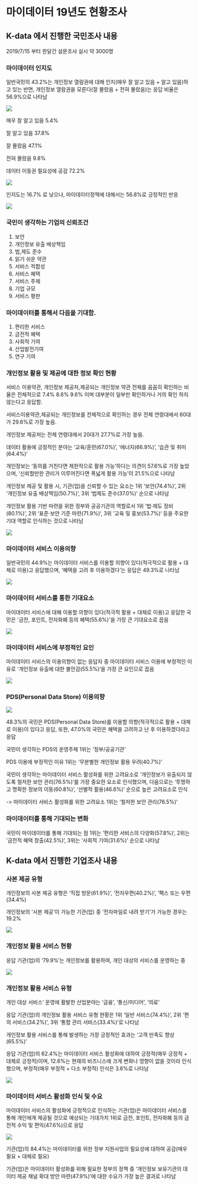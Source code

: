 # 마이데이터 19년도 현황조사 



## K-data 에서 진행한 국민조사 내용

2019/7/15 부터 한달간 설문조사 실시 약 3000명



### 마이데이터 인지도

 일반국민의 43.2%는 개인정보 열람권에 대해 인지(매우 잘 알고 있음 + 알고 있음)하고 있는 반면, 개인정보 열람권을 모른다(잘 몰랐음 + 전혀 몰랐음)는 응답 비율은 56.9%으로 나타남

![](../Images/마이데이터_국민_인지도.png)



매우 잘 알고 있음 5.4%

잘 알고 있음 37.8%

잘 몰랐음 47.1%

전혀 몰랐음 9.8%



데이터 이동권 필요성에 공감 72.2%

![](../Images/마이데이터_국민_필요성.png)





인지도는 16.7% 로 낮으나, 마이데이터정책에 대해서는 56.8%로 긍정적인 반응

![](../Images/마이데이터_국민_인식.png)



### 국민이 생각하는 기업의 신뢰조건

1. 보안
2. 개인정보 유출 배상책임
3. 법,제도 준수
4. 읽기 쉬운 약관
5. 서비스 적합성
6. 서비스 혜택
7. 서비스 주체
8. 기업 규모
9. 서비스 평판



### 마이데이터를 통해서 다음을 기대함.

1. 편리한 서비스
2. 금전적 혜택
3. 사회적 기여
4. 산업발전기여
5. 연구 기여



### 개인정보 활용 및 제공에 대한 정보 확인 현황

 서비스 이용약관, 개인정보 제공처,제공되는 개인정보 약관 전체를 꼼꼼히 확인하는 비율은 전체적으로 7.4% 8.6% 9.6% 이며 대부분이 일부만 확인하거나 거의 확인 하지 않는다고 응답함.



서비스이용약관,제공되는 개인정보를 전체적으로 확인하는 경우 전체 연령대에서 60대가 29.6%로 가장 높음.

개인정보 제공처는 전체 연령대에서 20대가 27.7%로 가장 높음.



데이터 활용에 긍정적인 분야는 ‘교육/훈련(67.0%)’, ‘에너지(66.9%)’, ‘습관 및 취미(64.4%)’



 개인정보는 ‘동의를 거친다면 제한적으로 활용 가능’하다는 의견이 57.6%로 가장 높았으며, ‘신뢰할만한 관리가 이루어진다면 폭넓게 활용 가능’이 21.5%으로 나타남

개인정보 제공 및 활용 시, 기관(업)을 신뢰할 수 있는 요소는 1위 ‘보안(74.4%)’, 2위 ‘개인정보 유출 배상책임(50.7%)’, 3위 ‘법제도 준수(37.0%)’ 순으로 나타남

 개인정보 활용 기반 마련을 위한 정부와 공공기관의 역할로서 1위 ‘법·제도 정비(80.1%)’, 2위 ‘표준·보안 기준 마련(71.9%)‘, 3위 ’교육 및 홍보(53.7%)‘ 등을 주요한 기대 역할로 인식하는 것으로 나타남

![](../Images/마이데이터_국민_신뢰조건.png)





### 마이데이터 서비스 이용의향

일반국민의 44.9%는 마이데이터 서비스를 이용할 의향이 있다(적극적으로 활용 + 대체로 이용)고 응답했으며, ‘혜택을 고려 후 이용하겠다’는 응답은 49.3%로 나타남

![](../Images/마이데이터_국민_이용의향.png)





### 마이데이터 서비스를 통한 기대요소

마이데이터 서비스에 대해 이용할 의향이 있다(적극적 활용 + 대체로 이용)고 응답한 국민은 '금전, 포인트, 전자화폐 등의 혜택(55.6%)'을 가장 큰 기대요소로 꼽음

![](../Images/마이데이터_국민_기대요소.png)







### 마이데이터 서비스에 부정적인 요인

마이데이터 서비스의 이용의향이 없는 응답자 중 마이데이터 서비스 이용에 부정적인 이유로 '개인정보 유출에 대한 불안감(55.5%)‘을 가장 큰 요인으로 꼽음



![](../Images/마이데이터_국민_불안감.png)











### PDS(Personal Data Store) 이용의향

![](../Images/마이데이터_국민_PDS.png)

 48.3%의 국민은 PDS(Personal Data Store)를 이용할 의향(적극적으로 활용 + 대체로 이용)이 있다고 응답, 또한, 47.0%의 국민은 혜택을 고려하고 난 후 이용하겠다라고 응답



국민이 생각하는 PDS의 운영주체 1위는 ‘정부/공공기관’

PDS 이용에 부정적인 이유 1위는 ‘무분별한 개인정보 활용 우려(40.7%)’

 국민이 생각하는 마이데이터 서비스 활성화를 위한 고려요소로 ‘개인정보가 유출되지 않도록 철저한 보안 관리(76.5%)’를 가장 중요한 요소로 인식했으며, 다음으로는 ‘투명하고 명확한 정보의 이동(60.8%)’, ‘선별적 활용(46.6%)’ 순으로 높은 고려요소로 인식

  -> 마이데이터 서비스 활성화를 위한 고려요소 1위는 ‘철저한 보안 관리(76.5%)’



### 마이데이터를 통해 기대되는 변화

 국민이 마이데이터를 통해 기대되는 점 1위는 ’편리한 서비스의 다양화(57.8%)‘, 2위는 ’금전적 혜택 창출(42.5%)‘, 3위는 ‘사회적 기여(31.6%)’ 순으로 나타남



## K-data 에서 진행한 기업조사 내용

### 사본 제공 유형

개인정보의 사본 제공 유형은 ‘직접 방문(61.9%)’, ‘전자우편(40.2%)’, ‘팩스 또는 우편(34.4%)

 개인정보의 ‘사본 제공’이 가능한 기관(업) 중 ‘전자파일로 내려 받기’가 가능한 경우는 19.2%



![](../Images/마이데이터_기업_사본제공.png)







### 개인정보 활용 서비스 현황

응답 기관(업)의 ‘79.9%’는 개인정보를 활용하여, 개인 대상의 서비스를 운영하는 중



![](../Images/마이데이터_기업_활용서비스.png)





### 개인정보 활용 서비스 유형

개인 대상 서비스’ 운영에 활발한 산업분야는 ‘금융’, ‘통신/미디어’, ‘의료’

 응답 기관(업)의 개인정보 활용 서비스 유형 현황은 1위 ‘일반 서비스(74.4%)’, 2위 ‘편의 서비스(34.2%)’, 3위 ‘통합 관리 서비스(33.4%)’로 나타남

 개인정보 활용 서비스를 통해 발생하는 가장 긍정적인 효과는 ‘고객 만족도 향상(65.5%)’



 응답 기관(업)의 62.4%는 마이데이터 서비스 활성화에 대하여 긍정적(매우 긍정적 + 대체로 긍정적)이며, 12.6%는 현재의 비즈니스에 크게 변화나 영향이 없을 것이라 인식했으며, 부정적(매우 부정적 + 다소 부정적) 인식은 3.6%로 나타남

![](../Images/마이데이터_기업_서비스유형.png)



### 마이데이터 서비스 활성화 인식 및 수요

마이데이터 서비스의 활성화에 긍정적으로 인식하는 기관(업)은 마이데이터 서비스를 통해 개인에게 제공될 것으로 예상되는 기대가치 1위로 금전, 포인트, 전자화폐 등의 금전적 수익 및 편익(47.6%)으로 응답

![](../Images/마이데이터_기업_수요.png)



기관(업)의 84.4%는 마이데이터를 위한 정부 지원사업의 필요성에 대하여 공감(매우 필요 + 대체로 필요)

기관(업)은 마이데이터 활성화를 위해 필요한 정부의 정책 중 ‘개인정보 보유기관의 데이터 제공 채널 확대 방안 마련(47.9%)’에 대한 수요가 가장 높은 결과로 나타남
